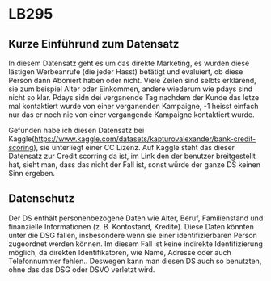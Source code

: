 # LB295

## Kurze Einführund zum Datensatz
In diesem Datensatz geht es um das direkte Marketing, es wurden diese lästigen Werbeanrufe (die jeder Hasst) betätigt  und evaluiert, ob diese Person dann Aboniert haben oder nicht. Viele Zeilen sind selbts erklärend, sie zum beispiel Alter oder Einkommen, andere wiederum wie pdays sind nicht so klar. Pdays sidn dei verganende Tag nachdem der Kunde das letze mal kontaktiert wurde von einer verganenden Kampaigne, -1 heisst einfach nur das er noch nie von einer vergangende Kampaigne kontaktiert wurde.

Gefunden habe ich diesen Datensatz bei Kaggle(https://www.kaggle.com/datasets/kapturovalexander/bank-credit-scoring), sie unterliegt einer CC Lizenz. Auf Kaggle steht das dieser Datensatz zur Credit scorring da ist, im Link den der benutzer breitgestellt hat, sieht man, dass das nicht der Fall ist, sonst würde der ganze DS keinen Sinn ergeben. 


## Datenschutz 

Der DS enthält personenbezogene Daten wie Alter, Beruf, Familienstand und finanzielle Informationen (z. B. Kontostand, Kredite). Diese Daten könnten unter die DSG fallen, insbesondere wenn sie einer identifizierbaren Person zugeordnet werden können. Im diesem Fall ist keine indirekte Identifizierung möglich, da direkten Identifikatoren, wie Name, Adresse oder auch Telefonnummer fehlen.. Deswegen kann man diesen DS auch so benutzten, ohne das das DSG oder DSVO verletzt wird.
